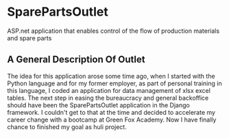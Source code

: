 # SparePartsOutlet
ASP.net application that enables control of the flow of production materials and spare parts
## A General Description Of Outlet
The idea for this application arose some time ago, when I started with the Python language and for my former employer, as part of personal training in this language, I coded an application for data management of xlsx excel tables. The next step in easing the bureaucracy and general backoffice should have been the SparePartsOutlet application in the Django framework. I couldn't get to that at the time and decided to accelerate my career change with a bootcamp at Green Fox Academy. Now I have finally chance to finished my goal as huli project.
